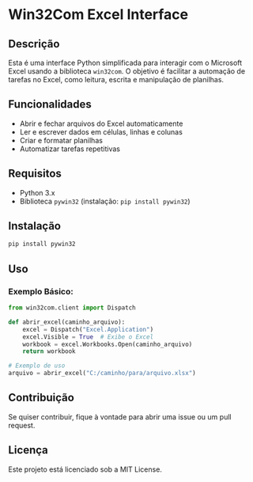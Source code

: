 # Win32Com Excel Interface

## Descrição
Esta é uma interface Python simplificada para interagir com o Microsoft Excel usando a biblioteca `win32com`. O objetivo é facilitar a automação de tarefas no Excel, como leitura, escrita e manipulação de planilhas.

## Funcionalidades
- Abrir e fechar arquivos do Excel automaticamente
- Ler e escrever dados em células, linhas e colunas
- Criar e formatar planilhas
- Automatizar tarefas repetitivas

## Requisitos
- Python 3.x
- Biblioteca `pywin32` (instalação: `pip install pywin32`)

## Instalação
```bash
pip install pywin32
```

## Uso
### Exemplo Básico:
```python
from win32com.client import Dispatch

def abrir_excel(caminho_arquivo):
    excel = Dispatch("Excel.Application")
    excel.Visible = True  # Exibe o Excel
    workbook = excel.Workbooks.Open(caminho_arquivo)
    return workbook

# Exemplo de uso
arquivo = abrir_excel("C:/caminho/para/arquivo.xlsx")
```

## Contribuição
Se quiser contribuir, fique à vontade para abrir uma issue ou um pull request.

## Licença
Este projeto está licenciado sob a MIT License.

